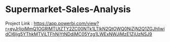 # Supermarket-Sales-Analysis

Project Link : https://app.powerbi.com/view?r=eyJrIjoiMmQ1OGRlMTUtZTY2ZC00NTk1LTlkN2QtOWQ0NjZjN2Q1ZGJhIiwidCI6Ijg5YThkMTViLTFhNjYtNDdiMC05Yzg1LWExNWJiMzE1ZjUzNSJ9



